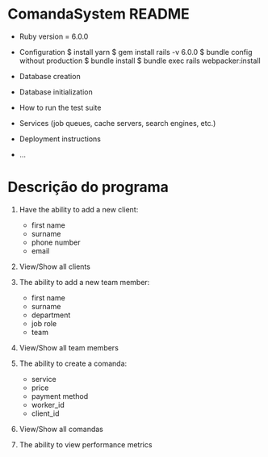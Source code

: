 # ComandaSystem README

* Ruby version = 6.0.0

* Configuration
  $ install yarn
  $ gem install rails -v 6.0.0
  $ bundle config without production
  $ bundle install
  $ bundle exec rails webpacker:install

* Database creation

* Database initialization

* How to run the test suite

* Services (job queues, cache servers, search engines, etc.)

* Deployment instructions

* ...

# Descrição do programa

1. Have the ability to add a new client:
    - first name
    - surname
    - phone number
    - email

2. View/Show all clients

3. The ability to add a new team member:
    - first name
    - surname
    - department
    - job role
    - team

2. View/Show all team members

3. The ability to create a comanda:
    - service
    - price
    - payment method
    - worker_id
    - client_id

4. View/Show all comandas

7. The ability to view performance metrics

